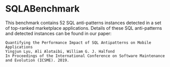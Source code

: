 # SQLABenchmark
This benchmark contains 52 SQL anti-patterns instances detected in a set of top-ranked marketplace applications.
Details of these SQL anti-patterns and detected instances can be found in our paper:

```
Quantifying the Performance Impact of SQL Antipatterns on Mobile Applications
Yingjun Lyu, Ali Alotaibi, William G. J. Halfond
In Proceedings of the International Conference on Software Maintenance and Evolution (ICSME). 2019.
```
